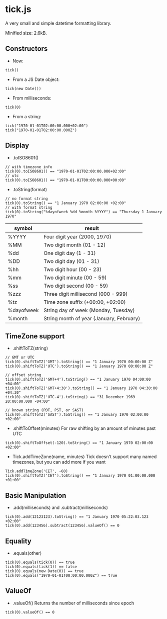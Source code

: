 # tick.js

A very small and simple datetime formatting library.

Minified size: 2.6kB.

## Constructors
- Now:
```
tick()
```

- From a JS Date object:
```
tick(new Date())
```

- From milliseconds:
```
tick(0)
```

- From a string:
```
tick("1970-01-01T02:00:00.000+02:00")
tick("1970-01-01T02:00:00.000Z")
```

## Display
- .toISO8601()
```
// with timezone info
tick(0).toISO8601() == "1970-01-01T02:00:00.000+02:00"
// utc
tick(0).toISO8601() == "1970-01-01T00:00:00.000+00:00"
```

- .toString(format)
```
// no format string
tick(0).toString() == "1 January 1970 02:00:00 +02:00"
// with format string
tick(0).toString("%dayofweek %dd %month %YYYY") == "Thursday 1 January 1970"
```

| symbol | result          |
| ------------- | ----------- |
| %YYYY      | Four digit year (2000, 1970)|
| %MM     | Two digit month (01 - 12) |
| %dd     | One digit day (1 - 31) |
| %DD     | Two digit day (01 - 31) |
| %hh     | Two digit hour (00 - 23) |
| %mm     | Two digit minute (00 - 59) |
| %ss     | Two digit second (00 - 59) |
| %zzz     | Three digit millisecond (000 - 999) |
| %tz     | Time zone suffix (+00:00, +02:00)|
| %dayofweek     | String day of week (Monday, Tuesday)|
| %month     | String month of year (January, February)|

## TimeZone support
- .shiftToTZ(string)
```
// GMT or UTC
tick(0).shiftToTZ('GMT').toString() == "1 January 1970 00:00:00 Z"
tick(0).shiftToTZ('UTC').toString() == "1 January 1970 00:00:00 Z"

// offset string
tick(0).shiftToTZ('GMT+4').toString() == "1 January 1970 04:00:00 +04:00"
tick(0).shiftToTZ('GMT+4:30').toString() == "1 January 1970 04:30:00 +04:30"
tick(0).shiftToTZ('UTC-4').toString() == "31 December 1969 20:00:00.000 -04:00"

// known string (PDT, PST, or SAST)
tick(0).shiftToTZ('SAST').toString() == "1 January 1970 02:00:00 +02:00"
```

- .shiftToOffset(minutes)
For raw shifting by an amount of minutes past UTC
```
tick(0).shiftToOffset(-120).toString() == "1 January 1970 02:00:00 +02:00"
```

- Tick.addTimeZone(name, minutes)
Tick doesn't support many named timezones, but you can add more if you want
```
Tick.addTimeZone('CET', -60)
tick(0).shiftToTZ('CET').toString() == "1 January 1970 01:00:00.000 +01:00"
```

## Basic Manipulation
- .add(milliseconds) and .subtract(milliseconds)
```
tick(0).add(12123123).toString() == "1 January 1970 05:22:03.123 +02:00"
tick(0).add(123456).subtract(123456).valueOf() == 0
```

## Equality
- .equals(other)
```
tick(0).equals(tick(0)) == true
tick(0).equals(tick(1)) == false
tick(0).equals(new Date(0)) == true
tick(0).equals("1970-01-01T00:00:00.000Z") == true
```

## ValueOf
- .valueOf()
Returns the number of milliseconds since epoch
```
tick(0).valueOf() == 0
```


